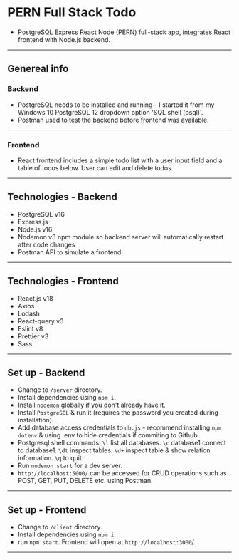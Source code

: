 # PERN Full Stack Todo
- PostgreSQL Express React Node (PERN) full-stack app, integrates React frontend with Node.js backend.
______________________________________________________________________________________________________
## Genereal info

### Backend

- PostgreSQL needs to be installed and running - I started it from my Windows 10 PostgreSQL 12 dropdown
option 'SQL shell (psql)'.
- Postman used to test the backend before frontend was available.
______________________________________________________________________________________________________
### Frontend

- React frontend includes a simple todo list with a user input field and a table of todos below.
User can edit and delete todos.
______________________________________________________________________________________________________
## Technologies - Backend

- PostgreSQL v16
- Express.js
- Node.js v16
- Nodemon v3 npm module so backend server will automatically restart after code changes
- Postman API to simulate a frontend
______________________________________________________________________________________________________
## Technologies - Frontend

- React.js v18
- Axios 
- Lodash
- React-query v3
- Eslint v8
- Prettier v3
- Sass
______________________________________________________________________________________________________
## Set up - Backend

- Change to `/server` directory.
- Install dependencies using  `npm i`.
- Install `nodemon` globally if you don't already have it.
- Install `PostgreSQL` & run it (requires the password you created during installation).
- Add database access credentials to `db.js` - recommend installing `npm dotenv` & using .env 
to hide credentials if commiting to Github.
- Postgresql shell commands: `\l` list all databases. `\c` database1 connect to database1.
`\dt` inspect tables. `\d+` inspect table & show relation information. `\q` to quit.
- Run `nodemon start` for a dev server.
- `http://localhost:5000/` can be accessed for CRUD operations such as
POST, GET, PUT, DELETE etc. using Postman.
______________________________________________________________________________________________________
## Set up - Frontend

- Change to `/client` directory.
- Install dependencies using `npm i`.
- run `npm start`. Frontend will open at `http://localhost:3000`/.
______________________________________________________________________________________________________
